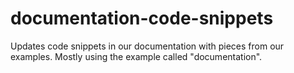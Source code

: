 # documentation-code-snippets

Updates code snippets in our documentation with pieces from our examples. Mostly using the example called "documentation".
